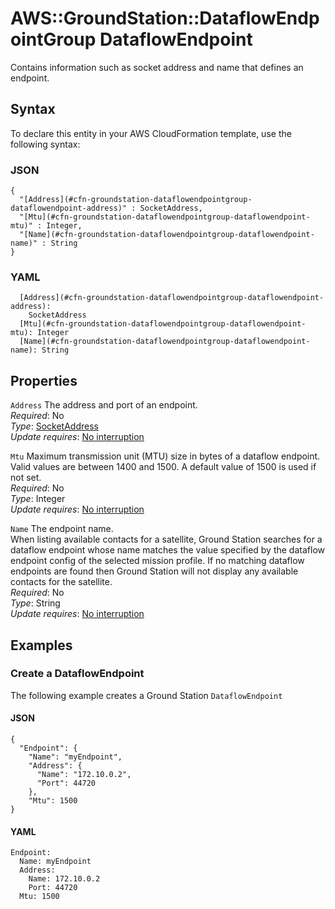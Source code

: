 # AWS::GroundStation::DataflowEndpointGroup DataflowEndpoint<a name="aws-properties-groundstation-dataflowendpointgroup-dataflowendpoint"></a>

Contains information such as socket address and name that defines an endpoint\.

## Syntax<a name="aws-properties-groundstation-dataflowendpointgroup-dataflowendpoint-syntax"></a>

To declare this entity in your AWS CloudFormation template, use the following syntax:

### JSON<a name="aws-properties-groundstation-dataflowendpointgroup-dataflowendpoint-syntax.json"></a>

```
{
  "[Address](#cfn-groundstation-dataflowendpointgroup-dataflowendpoint-address)" : SocketAddress,
  "[Mtu](#cfn-groundstation-dataflowendpointgroup-dataflowendpoint-mtu)" : Integer,
  "[Name](#cfn-groundstation-dataflowendpointgroup-dataflowendpoint-name)" : String
}
```

### YAML<a name="aws-properties-groundstation-dataflowendpointgroup-dataflowendpoint-syntax.yaml"></a>

```
  [Address](#cfn-groundstation-dataflowendpointgroup-dataflowendpoint-address):
    SocketAddress
  [Mtu](#cfn-groundstation-dataflowendpointgroup-dataflowendpoint-mtu): Integer
  [Name](#cfn-groundstation-dataflowendpointgroup-dataflowendpoint-name): String
```

## Properties<a name="aws-properties-groundstation-dataflowendpointgroup-dataflowendpoint-properties"></a>

`Address` <a name="cfn-groundstation-dataflowendpointgroup-dataflowendpoint-address"></a>
The address and port of an endpoint\.  
_Required_: No  
_Type_: [SocketAddress](aws-properties-groundstation-dataflowendpointgroup-socketaddress.md)  
_Update requires_: [No interruption](https://docs.aws.amazon.com/AWSCloudFormation/latest/UserGuide/using-cfn-updating-stacks-update-behaviors.html#update-no-interrupt)

`Mtu` <a name="cfn-groundstation-dataflowendpointgroup-dataflowendpoint-mtu"></a>
Maximum transmission unit \(MTU\) size in bytes of a dataflow endpoint\. Valid values are between 1400 and 1500\. A default value of 1500 is used if not set\.  
_Required_: No  
_Type_: Integer  
_Update requires_: [No interruption](https://docs.aws.amazon.com/AWSCloudFormation/latest/UserGuide/using-cfn-updating-stacks-update-behaviors.html#update-no-interrupt)

`Name` <a name="cfn-groundstation-dataflowendpointgroup-dataflowendpoint-name"></a>
The endpoint name\.  
 When listing available contacts for a satellite, Ground Station searches for a dataflow endpoint whose name matches the value specified by the dataflow endpoint config of the selected mission profile\. If no matching dataflow endpoints are found then Ground Station will not display any available contacts for the satellite\.  
_Required_: No  
_Type_: String  
_Update requires_: [No interruption](https://docs.aws.amazon.com/AWSCloudFormation/latest/UserGuide/using-cfn-updating-stacks-update-behaviors.html#update-no-interrupt)

## Examples<a name="aws-properties-groundstation-dataflowendpointgroup-dataflowendpoint--examples"></a>

### Create a DataflowEndpoint<a name="aws-properties-groundstation-dataflowendpointgroup-dataflowendpoint--examples--Create_a_DataflowEndpoint"></a>

The following example creates a Ground Station `DataflowEndpoint`

#### JSON<a name="aws-properties-groundstation-dataflowendpointgroup-dataflowendpoint--examples--Create_a_DataflowEndpoint--json"></a>

```
{
  "Endpoint": {
    "Name": "myEndpoint",
    "Address": {
      "Name": "172.10.0.2",
      "Port": 44720
    },
    "Mtu": 1500
}
```

#### YAML<a name="aws-properties-groundstation-dataflowendpointgroup-dataflowendpoint--examples--Create_a_DataflowEndpoint--yaml"></a>

```
Endpoint:
  Name: myEndpoint
  Address:
    Name: 172.10.0.2
    Port: 44720
  Mtu: 1500
```
